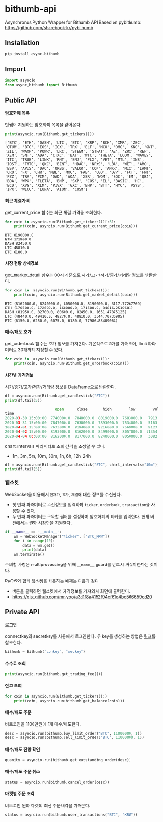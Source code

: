 # bithumb-api
Asynchronus Python Wrapper for Bithumb API
Based on pybithumb: https://github.com/sharebook-kr/pybithumb

## Installation
```sh
pip install async-bithumb
```

## Import
```python
import asyncio
from async_bithumb import Bithumb
```

## Public API
####  암호화폐 목록
빗썸이 지원하는 암호화폐 목록을 얻어온다.
```python
print(asyncio.run(Bithumb.get_tickers()))
```
```
['BTC', 'ETH', 'DASH', 'LTC', 'ETC', 'XRP', 'BCH', 'XMR', 'ZEC', 'QTUM', 'BTG', 'EOS', 'ICX', 'TRX', 'ELF', 'MCO', 'OMG', 'KNC', 'GNT', 'ZIL', 'WAXP', 'POWR', 'LRC', 'STEEM', 'STRAT', 'AE', 'ZRX', 'REP', 'XEM', 'SNT', 'ADA', 'CTXC', 'BAT', 'WTC', 'THETA', 'LOOM', 'WAVES', 'ITC', 'TRUE', 'LINK', 'RNT', 'ENJ', 'PLX', 'VET', 'MTL', 'INS', 'IOST', 'TMTG', 'QKC', 'BZNT', 'HDAC', 'NPXS', 'LBA', 'WET', 'AMO', 'BSV', 'APIS', 'DAC', 'ORBS', 'VALOR', 'CON', 'ANKR', 'MIX', 'LAMB', 'CRO', 'FX', 'CHR', 'MBL', 'MXC', 'FAB', 'OGO', 'DVP', 'FCT', 'FNB', 'FZZ', 'TRV', 'PCM', 'DAD', 'AOA', 'XSR', 'WOM', 'SOC', 'EM', 'QBZ', 'BOA', 'WPX', 'FLETA', 'BNP', 'SXP', 'COS', 'EL', 'BASIC', 'HC', 'BCD', 'XVG', 'XLM', 'PIVX', 'GXC', 'BHP', 'BTT', 'HYC', 'VSYS', 'IPX', 'WICC', 'LUNA', 'AION', 'COSM']
```

#### 최근 체결가격
get_current_price 함수는 최근 체결 가격을 조회한다.
```python
for coin in asyncio.run(Bithumb.get_tickers())[:5]:
    print(coin, asyncio.run(Bithumb.get_current_price(coin)))
```
```
BTC 8190000.0
ETH 171900.0
DASH 82450.0
LTC 48810.0
ETC 6180.0
```

#### 시장 현황 상세정보
get_market_detail 함수는 00시 기준으로 시가/고가/저가/종가/거래량 정보를 반환한다.
```python
for coin in  asyncio.run(Bithumb.get_tickers()):
    print(coin, asyncio.run(Bithumb.get_market_detail(coin)))
```
```
BTC (8162000.0, 8240000.0, 8050000.0, 8190000.0, 3117.77267769)
ETH (170500.0, 172600.0, 168000.0, 171500.0, 34816.2510681)
DASH (81950.0, 82700.0, 80600.0, 82450.0, 1651.47875125)
LTC (48440.0, 49410.0, 48270.0, 48810.0, 3344.70736905)
ETC (6150.0, 6250.0, 6075.0, 6180.0, 77986.83409064)
```
#### 매수/매도 호가
get_orderbook 함수는 호가 정보를 가져온다.
기본적으로 5개를 가져오며, limit 파라미터로 30개까지 지정할 수 있다.
```python
for coin in  asyncio.run(Bithumb.get_tickers()):
    print(coin, asyncio.run(Bithumb.get_orderbook(coin)))
```

#### 시간별 가격정보
시가/종가/고가/저가/거래량 정보를 DataFrame으로 반환한다.
```python
df = asyncio.run(Bithumb.get_candlestick("BTC"))
print(df.tail(5))
```

```python
                       open      close       high        low        volume
time
2020-03-30 15:00:00  7740000.0  7848000.0  8019000.0  7683000.0   7913.696718
2020-03-31 15:00:00  7847000.0  7630000.0  7893000.0  7534000.0   5163.670206
2020-04-01 15:00:00  7633000.0  8194000.0  8216000.0  7569000.0   9123.583777
2020-04-02 15:00:00  8193000.0  8162000.0  8499000.0  8057000.0  11354.950247
2020-04-04 08:00:00  8162000.0  8177000.0  8240000.0  8050000.0   3082.263414
```

chart_intervals 파라미터로 조회 간격을 조정할 수 있다.
- 1m, 3m, 5m, 10m, 30m, 1h, 6h, 12h, 24h

```python
df = asyncio.run(Bithumb.get_candlestick("BTC", chart_intervals="30m"))
print(df.tail(5))
```

### 웹소켓
WebSocket을 이용해서 `현재가`, `호가`, `체결`에 대한 정보를 수신한다.
- 첫 번째 파라미터로 수신정보를 입력하며 `ticker`, `orderbook`, `transaction`을 사용할 수 있다.
- 두 번째 파라미터는 구독할 필터를 설정하며 암호화폐의 티커를 입력한다. 현재 버전에서는 원화 시장만을 지원한다.

```python
if __name__ == "__main__":
    wm = WebSocketManager("ticker", ["BTC_KRW"])
    for i in range(10):
        data = wm.get()
        print(data)
    wm.terminate()
```
주의할 사항은 multiprocessing을 위해 `__name__` guard를 반드시 써줘야한다는 것이다.

PyQt5와 함께 웹소켓을 사용하는 예제는 다음과 같다.
- 버튼을 클릭하면 웹소켓에서 가격정보를 가져와서 화면에 출력한다.
- https://gist.github.com/mr-yoo/a3d1f8a4152f94cf61e4bc566659cd20


## Private API
#### 로그인
connectkey와 secretkey를 사용해서 로그인한다.
두 key를 생성하는 방법은 [링크](http://sharebook.kr/x/ZQov)를 참조한다.
```python
bithumb = Bithumb("conkey", "seckey")
```

#### 수수료 조회
```python
print(asyncio.run(bithumb.get_trading_fee()))
```

#### 잔고 조회
```python
for coin in asyncio.run(Bithumb.get_tickers():)
    print(coin, asyncio.run(bithumb.get_balance(coin)))
```

#### 매수/매도 주문
비트코인을 1100만원에 1개 매수/매도한다.
```python
desc = asyncio.run(bithumb.buy_limit_order("BTC", 11000000, 1))
desc = asyncio.run(bithumb.sell_limit_order("BTC", 11000000, 1))
```

#### 매수/매도 잔량 확인
```python
quanity = asyncio.run(bithumb.get_outstanding_order(desc))
```

#### 매수/매도 주문 취소
```python
status = asyncio.run(bithumb.cancel_order(desc))
```

#### 마켓별 주문 조회
비트코인 원화 마켓의 최신 주문내역을 가져온다.
```python
status = asyncio.run(bithumb.user_transactions("BTC", "KRW"))
```
